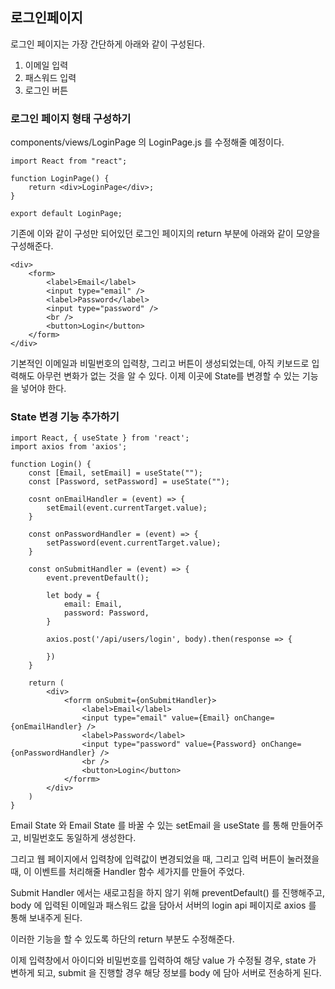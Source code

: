 ## 로그인페이지

로그인 페이지는 가장 간단하게 아래와 같이 구성된다.

1. 이메일 입력
2. 패스워드 입력
3. 로그인 버튼

### 로그인 페이지 형태 구성하기

components/views/LoginPage 의 LoginPage.js 를 수정해줄 예정이다.

```
import React from "react";

function LoginPage() {
    return <div>LoginPage</div>;
}

export default LoginPage;
```

기존에 이와 같이 구성만 되어있던 로그인 페이지의 return 부분에 아래와 같이 모양을 구성해준다.

```
<div>
    <form>
        <label>Email</label>
        <input type="email" />
        <label>Password</label>
        <input type="password" />
        <br />
        <button>Login</button>
    </form>
</div>
```

기본적인 이메일과 비밀번호의 입력창, 그리고 버튼이 생성되었는데, 아직 키보드로 입력해도 아무런 변화가 없는 것을 알 수 있다. 이제 이곳에 State를 변경할 수 있는 기능을 넣어야 한다.

### State 변경 기능 추가하기

```
import React, { useState } from 'react';
import axios from 'axios';

function Login() {
    const [Email, setEmail] = useState("");
    const [Password, setPassword] = useState("");

    cosnt onEmailHandler = (event) => {
        setEmail(event.currentTarget.value);
    }

    const onPasswordHandler = (event) => {
        setPassword(event.currentTarget.value);
    }

    const onSubmitHandler = (event) => {
        event.preventDefault();

        let body = {
            email: Email,
            password: Password,
        }

        axios.post('/api/users/login', body).then(response => {
      
        })
    }

    return (
        <div>
            <forrm onSubmit={onSubmitHandler}>
                <label>Email</label>
                <input type="email" value={Email} onChange={onEmailHandler} />
                <label>Password</label>
                <input type="password" value={Password} onChange={onPasswordHandler} />
                <br />
                <button>Login</button>
            </forrm>
        </div>
    )
}
```

Email State 와 Email State 를 바꿀 수 있는 setEmail 을 useState 를 통해 만들어주고, 비밀번호도 동일하게 생성한다.

그리고 웹 페이지에서 입력창에 입력값이 변경되었을 때, 그리고 입력 버튼이 눌러졌을 때, 이 이벤트를 처리해줄 Handler 함수 세가지를 만들어 주었다.

Submit Handler 에서는 새로고침을 하지 않기 위해 preventDefault() 를 진행해주고, body 에 입력된 이메일과 패스워드 값을 담아서 서버의 login api 페이지로 axios 를 통해 보내주게 된다.

이러한 기능을 할 수 있도록 하단의 return 부분도 수정해준다.

이제 입력창에서 아이디와 비밀번호를 입력하여 해당 value 가 수정될 경우, state 가 변하게 되고, submit 을 진행할 경우 해당 정보를 body 에 담아 서버로 전송하게 된다.